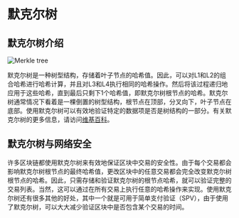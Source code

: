 # 默克尔树

## 默克尔树介绍

![Merkle tree](merkle-tree.png)

默克尔树是一种树型结构，存储着叶子节点的哈希值。因此，可以对L1和L2的组合哈希进行哈希计算，并且对L3和L4执行相同的哈希操作。然后将该过程递归地应用于这些哈希，直到最后只剩下1个哈希值，即默克尔树根节点的哈希。默克尔树通常情况下看着是一棵倒置的树型结构，根节点在顶部，分叉向下，叶子节点在底部。使用默克尔树可以有效地验证特定的数据项是否是树结构的一部分。有关默克尔树的更多信息，请访问[维基百科](https://en.wikipedia.org/wiki/merkle-tree)。



## 默克尔树与网络安全

许多区块链都使用默克尔树来有效地保证区块中交易的安全性。由于每个交易都会影响默克尔树根节点的最终哈希值，更改区块中的任意交易都会完全改变默克尔树根节点的哈希。因此，只需存储和验证默克尔树的根节点哈希，就可以验证完整的交易列表。当然，这可以通过在所有交易上执行任意的哈希操作来实现。使用默克尔树还有很多其他的好处，其中一个就是可用于简单支付验证（SPV），由于使用了默克尔树，可以大大减少验证区块中是否包含某个交易的时间。